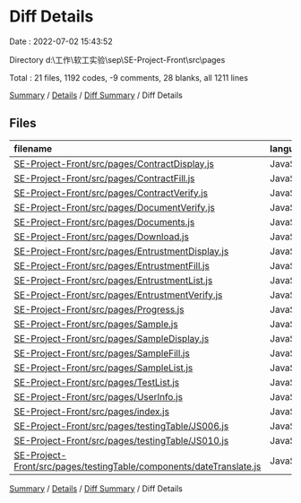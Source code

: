 # Diff Details

Date : 2022-07-02 15:43:52

Directory d:\\工作\\软工实验\\sep\\SE-Project-Front\\src\\pages

Total : 21 files,  1192 codes, -9 comments, 28 blanks, all 1211 lines

[Summary](results.md) / [Details](details.md) / [Diff Summary](diff.md) / Diff Details

## Files
| filename | language | code | comment | blank | total |
| :--- | :--- | ---: | ---: | ---: | ---: |
| [SE-Project-Front/src/pages/ContractDisplay.js](/SE-Project-Front/src/pages/ContractDisplay.js) | JavaScript | -1 | -17 | -2 | -20 |
| [SE-Project-Front/src/pages/ContractFill.js](/SE-Project-Front/src/pages/ContractFill.js) | JavaScript | 20 | 1 | 0 | 21 |
| [SE-Project-Front/src/pages/ContractVerify.js](/SE-Project-Front/src/pages/ContractVerify.js) | JavaScript | -67 | -8 | 2 | -73 |
| [SE-Project-Front/src/pages/DocumentVerify.js](/SE-Project-Front/src/pages/DocumentVerify.js) | JavaScript | 1 | 0 | 0 | 1 |
| [SE-Project-Front/src/pages/Documents.js](/SE-Project-Front/src/pages/Documents.js) | JavaScript | 136 | 0 | 2 | 138 |
| [SE-Project-Front/src/pages/Download.js](/SE-Project-Front/src/pages/Download.js) | JavaScript | 286 | 0 | 2 | 288 |
| [SE-Project-Front/src/pages/EntrustmentDisplay.js](/SE-Project-Front/src/pages/EntrustmentDisplay.js) | JavaScript | 3 | 0 | 4 | 7 |
| [SE-Project-Front/src/pages/EntrustmentFill.js](/SE-Project-Front/src/pages/EntrustmentFill.js) | JavaScript | 4 | 0 | 4 | 8 |
| [SE-Project-Front/src/pages/EntrustmentList.js](/SE-Project-Front/src/pages/EntrustmentList.js) | JavaScript | 5 | 0 | 0 | 5 |
| [SE-Project-Front/src/pages/EntrustmentVerify.js](/SE-Project-Front/src/pages/EntrustmentVerify.js) | JavaScript | 8 | 0 | 1 | 9 |
| [SE-Project-Front/src/pages/Progress.js](/SE-Project-Front/src/pages/Progress.js) | JavaScript | 23 | -7 | -1 | 15 |
| [SE-Project-Front/src/pages/Sample.js](/SE-Project-Front/src/pages/Sample.js) | JavaScript | -11 | -1 | -1 | -13 |
| [SE-Project-Front/src/pages/SampleDisplay.js](/SE-Project-Front/src/pages/SampleDisplay.js) | JavaScript | 97 | 0 | 4 | 101 |
| [SE-Project-Front/src/pages/SampleFill.js](/SE-Project-Front/src/pages/SampleFill.js) | JavaScript | 103 | 1 | 4 | 108 |
| [SE-Project-Front/src/pages/SampleList.js](/SE-Project-Front/src/pages/SampleList.js) | JavaScript | 92 | 0 | 7 | 99 |
| [SE-Project-Front/src/pages/TestList.js](/SE-Project-Front/src/pages/TestList.js) | JavaScript | 6 | 0 | -1 | 5 |
| [SE-Project-Front/src/pages/UserInfo.js](/SE-Project-Front/src/pages/UserInfo.js) | JavaScript | 57 | 0 | 0 | 57 |
| [SE-Project-Front/src/pages/index.js](/SE-Project-Front/src/pages/index.js) | JavaScript | 4 | 0 | 0 | 4 |
| [SE-Project-Front/src/pages/testingTable/JS006.js](/SE-Project-Front/src/pages/testingTable/JS006.js) | JavaScript | -83 | 8 | -1 | -76 |
| [SE-Project-Front/src/pages/testingTable/JS010.js](/SE-Project-Front/src/pages/testingTable/JS010.js) | JavaScript | 495 | 14 | 4 | 513 |
| [SE-Project-Front/src/pages/testingTable/components/dateTranslate.js](/SE-Project-Front/src/pages/testingTable/components/dateTranslate.js) | JavaScript | 14 | 0 | 0 | 14 |

[Summary](results.md) / [Details](details.md) / [Diff Summary](diff.md) / Diff Details